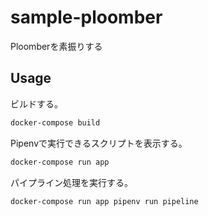 # sample-ploomber

Ploomberを素振りする

## Usage

ビルドする。

```bash
docker-compose build
```

Pipenvで実行できるスクリプトを表示する。

```bash
docker-compose run app
```

パイプライン処理を実行する。

```bash
docker-compose run app pipenv run pipeline
```
